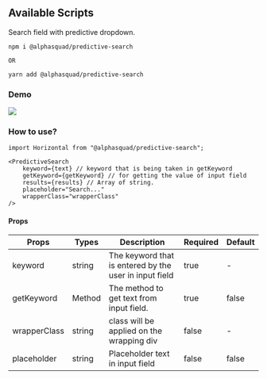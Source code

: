 ## Available Scripts

Search field with predictive dropdown.
````
npm i @alphasquad/predictive-search

OR

yarn add @alphasquad/predictive-search
````

### Demo

![](https://alpha-squad-docs.s3.amazonaws.com/images/predictivesearch.gif)

### How to use?

````
import Horizontal from "@alphasquad/predictive-search";

<PredictiveSearch
    keyword={text} // keyword that is being taken in getKeyword
    getKeyword={getKeyword} // for getting the value of input field
    results={results} // Array of string.
    placeholder="Search..."
    wrapperClass="wrapperClass"
/>

````

#### Props

| Props |  Types | Description | Required | Default |
|-------|--------|-------------|----------|---------|
|  keyword | string  | The keyword that is entered by the user in input field  |  true | -  |
|  getKeyword | Method | The method to get text from input field. | true | false |
|  wrapperClass | string  | class will be applied on the wrapping div  | false  | - |
| placeholder | string  | Placeholder text in input field  | false | false |

